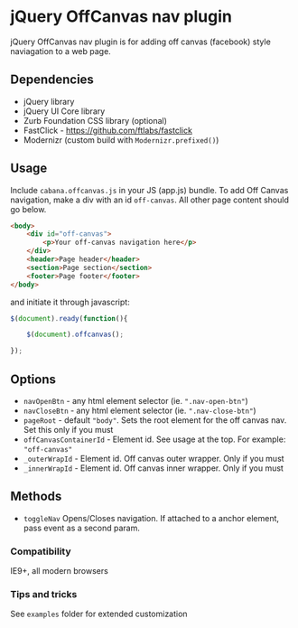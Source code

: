 # jQuery OffCanvas nav plugin

jQuery OffCanvas nav plugin is for adding off canvas (facebook) style naviagation to a web page.

## Dependencies
* jQuery library
* jQuery UI Core library
* Zurb Foundation CSS library (optional)
* FastClick - https://github.com/ftlabs/fastclick
* Modernizr (custom build with `Modernizr.prefixed()`)

## Usage
Include `cabana.offcanvas.js` in your JS (app.js) bundle.
To add Off Canvas navigation, make a div with an id `off-canvas`. All other page content should go below.
```html
<body>
	<div id="off-canvas">
		<p>Your off-canvas navigation here</p>
	</div>
	<header>Page header</header>
	<section>Page section</section>
	<footer>Page footer</footer>
</body>
```
and initiate it through javascript:
```js
$(document).ready(function(){

	$(document).offcanvas();

});
```

## Options
* `navOpenBtn` - any html element selector (ie. `".nav-open-btn"`)
* `navCloseBtn` - any html element selector (ie. `".nav-close-btn"`)
* `pageRoot` - default `"body"`. Sets the root element for the off canvas nav. Set this only if you must
* `offCanvasContainerId` - Element id. See usage at the top. For example: `"off-canvas"`
* `_outerWrapId` - Element id. Off canvas outer wrapper. Only if you must
* `_innerWrapId` - Element id. Off canvas inner wrapper. Only if you must

## Methods
* `toggleNav` Opens/Closes navigation. If attached to a anchor element, pass event as a second param.

### Compatibility
IE9+, all modern browsers

### Tips and tricks
See `examples` folder for extended customization
